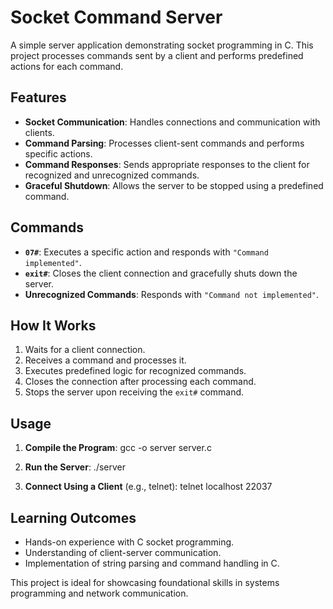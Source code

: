 # Socket Command Server

A simple server application demonstrating socket programming in C. This project processes commands sent by a client and performs predefined actions for each command.

## Features

- **Socket Communication**: Handles connections and communication with clients.
- **Command Parsing**: Processes client-sent commands and performs specific actions.
- **Command Responses**: Sends appropriate responses to the client for recognized and unrecognized commands.
- **Graceful Shutdown**: Allows the server to be stopped using a predefined command.

## Commands

- **`07#`**: Executes a specific action and responds with `"Command implemented"`.
- **`exit#`**: Closes the client connection and gracefully shuts down the server.
- **Unrecognized Commands**: Responds with `"Command not implemented"`.

## How It Works

1. Waits for a client connection.
2. Receives a command and processes it.
3. Executes predefined logic for recognized commands.
4. Closes the connection after processing each command.
5. Stops the server upon receiving the `exit#` command.

## Usage

1. **Compile the Program**:
   gcc -o server server.c

2. **Run the Server**:
   ./server

3. **Connect Using a Client** (e.g., telnet):
   telnet localhost 22037


## Learning Outcomes

- Hands-on experience with C socket programming.
- Understanding of client-server communication.
- Implementation of string parsing and command handling in C.

This project is ideal for showcasing foundational skills in systems programming and network communication.
